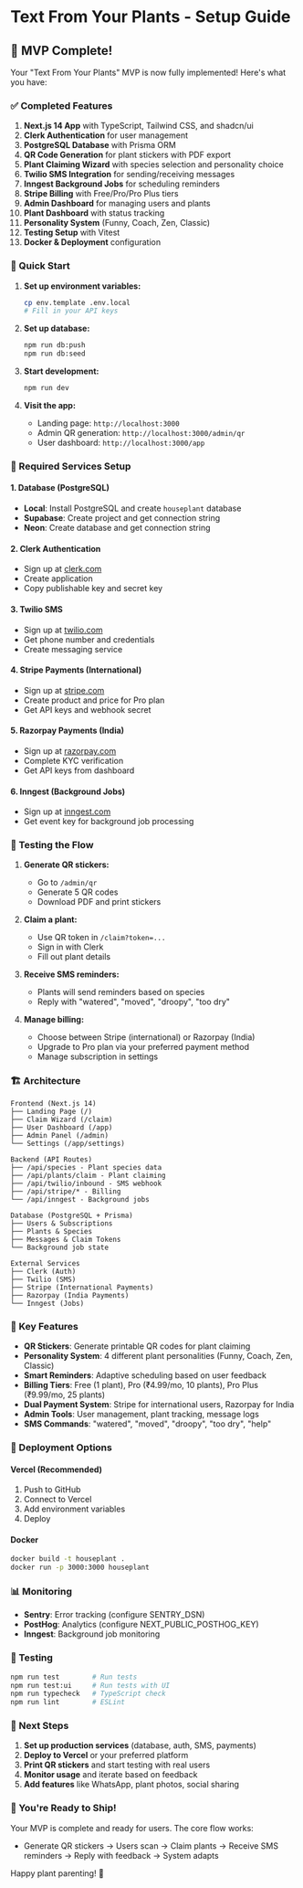 # Text From Your Plants - Setup Guide

## 🎉 MVP Complete!

Your "Text From Your Plants" MVP is now fully implemented! Here's what you have:

### ✅ Completed Features

1. **Next.js 14 App** with TypeScript, Tailwind CSS, and shadcn/ui
2. **Clerk Authentication** for user management
3. **PostgreSQL Database** with Prisma ORM
4. **QR Code Generation** for plant stickers with PDF export
5. **Plant Claiming Wizard** with species selection and personality choice
6. **Twilio SMS Integration** for sending/receiving messages
7. **Inngest Background Jobs** for scheduling reminders
8. **Stripe Billing** with Free/Pro/Pro Plus tiers
9. **Admin Dashboard** for managing users and plants
10. **Plant Dashboard** with status tracking
11. **Personality System** (Funny, Coach, Zen, Classic)
12. **Testing Setup** with Vitest
13. **Docker & Deployment** configuration

### 🚀 Quick Start

1. **Set up environment variables:**
   ```bash
   cp env.template .env.local
   # Fill in your API keys
   ```

2. **Set up database:**
   ```bash
   npm run db:push
   npm run db:seed
   ```

3. **Start development:**
   ```bash
   npm run dev
   ```

4. **Visit the app:**
   - Landing page: `http://localhost:3000`
   - Admin QR generation: `http://localhost:3000/admin/qr`
   - User dashboard: `http://localhost:3000/app`

### 🔧 Required Services Setup

#### 1. Database (PostgreSQL)
- **Local**: Install PostgreSQL and create `houseplant` database
- **Supabase**: Create project and get connection string
- **Neon**: Create database and get connection string

#### 2. Clerk Authentication
- Sign up at [clerk.com](https://clerk.com)
- Create application
- Copy publishable key and secret key

#### 3. Twilio SMS
- Sign up at [twilio.com](https://twilio.com)
- Get phone number and credentials
- Create messaging service

#### 4. Stripe Payments (International)
- Sign up at [stripe.com](https://stripe.com)
- Create product and price for Pro plan
- Get API keys and webhook secret

#### 5. Razorpay Payments (India)
- Sign up at [razorpay.com](https://razorpay.com)
- Complete KYC verification
- Get API keys from dashboard

#### 6. Inngest (Background Jobs)
- Sign up at [inngest.com](https://inngest.com)
- Get event key for background job processing

### 📱 Testing the Flow

1. **Generate QR stickers:**
   - Go to `/admin/qr`
   - Generate 5 QR codes
   - Download PDF and print stickers

2. **Claim a plant:**
   - Use QR token in `/claim?token=...`
   - Sign in with Clerk
   - Fill out plant details

3. **Receive SMS reminders:**
   - Plants will send reminders based on species
   - Reply with "watered", "moved", "droopy", "too dry"

4. **Manage billing:**
   - Choose between Stripe (international) or Razorpay (India)
   - Upgrade to Pro plan via your preferred payment method
   - Manage subscription in settings

### 🏗️ Architecture

```
Frontend (Next.js 14)
├── Landing Page (/)
├── Claim Wizard (/claim)
├── User Dashboard (/app)
├── Admin Panel (/admin)
└── Settings (/app/settings)

Backend (API Routes)
├── /api/species - Plant species data
├── /api/plants/claim - Plant claiming
├── /api/twilio/inbound - SMS webhook
├── /api/stripe/* - Billing
└── /api/inngest - Background jobs

Database (PostgreSQL + Prisma)
├── Users & Subscriptions
├── Plants & Species
├── Messages & Claim Tokens
└── Background job state

External Services
├── Clerk (Auth)
├── Twilio (SMS)
├── Stripe (International Payments)
├── Razorpay (India Payments)
└── Inngest (Jobs)
```

### 🎯 Key Features

- **QR Stickers**: Generate printable QR codes for plant claiming
- **Personality System**: 4 different plant personalities (Funny, Coach, Zen, Classic)
- **Smart Reminders**: Adaptive scheduling based on user feedback
- **Billing Tiers**: Free (1 plant), Pro (₹4.99/mo, 10 plants), Pro Plus (₹9.99/mo, 25 plants)
- **Dual Payment System**: Stripe for international users, Razorpay for India
- **Admin Tools**: User management, plant tracking, message logs
- **SMS Commands**: "watered", "moved", "droopy", "too dry", "help"

### 🚀 Deployment Options

#### Vercel (Recommended)
1. Push to GitHub
2. Connect to Vercel
3. Add environment variables
4. Deploy

#### Docker
```bash
docker build -t houseplant .
docker run -p 3000:3000 houseplant
```

### 📊 Monitoring

- **Sentry**: Error tracking (configure SENTRY_DSN)
- **PostHog**: Analytics (configure NEXT_PUBLIC_POSTHOG_KEY)
- **Inngest**: Background job monitoring

### 🧪 Testing

```bash
npm run test        # Run tests
npm run test:ui     # Run tests with UI
npm run typecheck   # TypeScript check
npm run lint        # ESLint
```

### 📝 Next Steps

1. **Set up production services** (database, auth, SMS, payments)
2. **Deploy to Vercel** or your preferred platform
3. **Print QR stickers** and start testing with real users
4. **Monitor usage** and iterate based on feedback
5. **Add features** like WhatsApp, plant photos, social sharing

### 🎉 You're Ready to Ship!

Your MVP is complete and ready for users. The core flow works:
- Generate QR stickers → Users scan → Claim plants → Receive SMS reminders → Reply with feedback → System adapts

Happy plant parenting! 🌱
